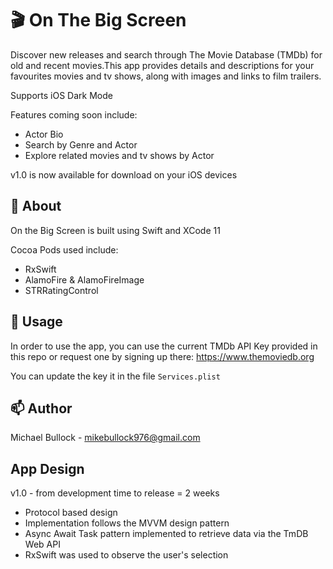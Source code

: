 # 
# 🎬 On The Big Screen

Discover new releases and search through The Movie Database (TMDb) for old and recent movies.This app provides details and descriptions for your favourites movies and tv shows, along with images and links to film trailers.

Supports iOS Dark Mode

Features coming soon include:
- Actor Bio
- Search by Genre and Actor
- Explore related movies and tv shows by Actor

v1.0 is now available for download on your iOS devices

## 🔎 About

On the Big Screen is built using Swift and XCode 11

Cocoa Pods used include:

- RxSwift
- AlamoFire & AlamoFireImage
- STRRatingControl

## 🔧 Usage

In order to use the app, you can use the current TMDb API Key provided in this repo or request one by signing up there:
https://www.themoviedb.org

You can update the key it in the file `Services.plist`

## 📫 Author

Michael Bullock - <mikebullock976@gmail.com>


## App Design

v1.0 - from development time to release = 2 weeks

- Protocol based design 
- Implementation follows the MVVM design pattern
- Async Await Task pattern implemented to retrieve data via the TmDB Web API
- RxSwift was used to observe the user's selection
